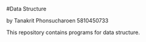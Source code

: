 #Data Structure

by Tanakrit Phonsucharoen 5810450733

This repository contains programs for data structure.